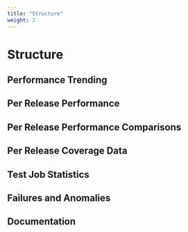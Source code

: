 ```yaml
---
title: "Structure"
weight: 2
---
```


# Structure

## Performance Trending

## Per Release Performance

## Per Release Performance Comparisons

## Per Release Coverage Data

## Test Job Statistics

## Failures and Anomalies

## Documentation
